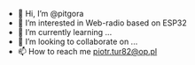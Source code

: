 - 👋 Hi, I’m @pitgora
- 👀 I’m interested in Web-radio based on ESP32
- 🌱 I’m currently learning ...
- 💞️ I’m looking to collaborate on ...
- 📫 How to reach me piotr.tur82@op.pl

<!---
pitgora/pitgora is a ✨ special ✨ repository because its `README.md` (this file) appears on your GitHub profile.
You can click the Preview link to take a look at your changes.
--->
